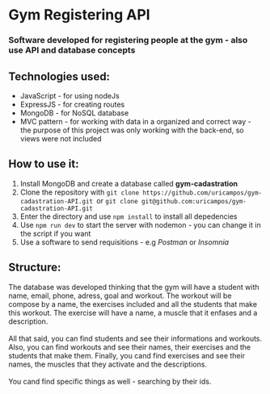 # Gym Registering API
### Software developed for registering people at the gym - also use API and database concepts

## Technologies used: 
* JavaScript - for using nodeJs
* ExpressJS - for creating routes
* MongoDB - for NoSQL database
* MVC pattern - for working with data in a organized and correct way - the purpose of this project was only working with the back-end, so views were not included

## How to use it:
1. Install MongoDB and create a database called **gym-cadastration**
2. Clone the repository with `git clone https://github.com/uricampos/gym-cadastration-API.git `or `git clone git@github.com:uricampos/gym-cadastration-API.git`
3. Enter the directory and use `npm install` to install all depedencies
4. Use `npm run dev` to start the server with nodemon - you can change it in the script if you want
5. Use a software to send requisitions - e.g *Postman* or *Insomnia*

## Structure:
The database was developed thinking that the gym will have a student with name, email, phone, adress, goal and workout. The workout will be compose by a name, the exercises included and all the students that make this workout. The exercise will have a name, a muscle that it enfases and a description.</br></br>
All that said, you can find students and see their informations and workouts. Also, you can find workouts and see their names, their exercises and the students that make them. Finally, you cand find exercises and see their names, the muscles that they activate and the descriptions.</br><br>
You cand find specific things as well - searching by their ids.
